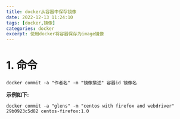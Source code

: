 ```yaml
---
title: docker从容器中保存镜像
date: 2022-12-13 11:24:10
tags: [docker,镜像]
categories: docker
excerpt: 使用docker将容器保存为image镜像
---
```

# 1. 命令

```shell
docker commit -a "作者名" -m "镜像描述" 容器id 镜像名
```

**示例如下:**

```shell
docker commit -a "glens" -m "centos with firefox and webdriver" 29b0923c5d82 centos-firefox:1.0
```


